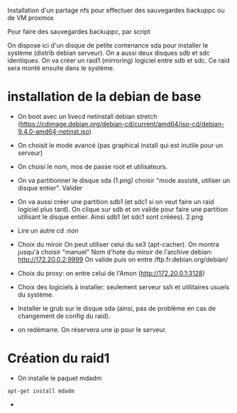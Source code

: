 Installation d'un partage nfs pour effectuer des sauvegardes backuppc ou de VM proxmox

Pour faire des sauvegardes backuppc, par script

On dispose ici d'un disque de petite contenance sda pour installer le système (distrib debian serveur).
On a aussi deux disques sdb et sdc identiques. On va créer un raid1 (mirroring) logiciel entre sdb et sdc. Ce raid sera monté ensuite dans le système.

# installation de la debian de base
* On boot avec un livecd netinstall debian stretch (https://cdimage.debian.org/debian-cd/current/amd64/iso-cd/debian-9.4.0-amd64-netinst.iso)
* On choisit le mode avancé (pas graphical install qui est inutile pour un serveur)
* On choisi le nom, mos de passe root et utilisateurs.
* On va partitionner le disque sda (1.png) choisir "mode assisté, utiliser un disque entier". Valider
* On va aussi créer une partition sdb1 (et sdc1 si on veut faire un raid logiciel plus tard). On clique sur sdb et on valide pour faire une partition utilisant le disque entier.
Ainsi sdb1 (et sdc1 sont créées). 2.png

* Lire un autre cd :non

* Choix du miroir
On peut utiliser celui du se3 (apt-cacher). On montra jusqu'à choisir "manuel"
Nom d'hote du miroir de l'archive debian: http://172.20.0.2:9999 
On valide puis on entre /ftp.fr.debian.org/debian/

* Choix du proxy: on entre celui de l'Amon (http://172.20.0.1:3128)
* Choix des logiciels à installer: seulement serveur ssh et utilitaires usuels du système.
* Installer le grub sur le disque sda (ainsi, pas de problème en cas de changement de config du raid).
* on redémarre.
On réservera une ip pour le serveur.

# Création du raid1
* On installe le paquet mdadm
```
apt-get install mdadm
```
*









